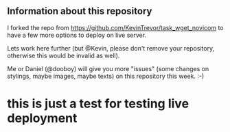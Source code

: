 ## Information about this repository 

I forked the repo from https://github.com/KevinTrevor/task_wget_novicom to have a few more options to deploy on live server.

Lets work here further (but @Kevin, please don't remove your repository, otherwise this would be invalid as well).

Me or Daniel (@dooboy) will give you more "issues" (some changes on stylings, maybe images, maybe texts) on this repository this week. :-)

# this is just a test for testing live deployment
